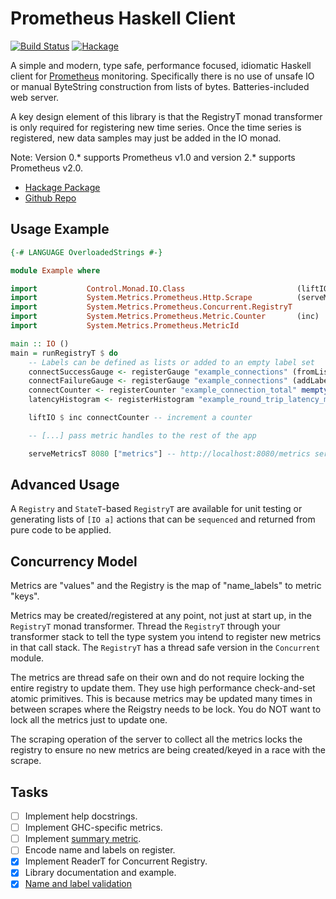 # Prometheus Haskell Client

[![Build Status](https://travis-ci.com/bitnomial/prometheus.svg?branch=master)](https://travis-ci.com/bitnomial/prometheus)
[![Hackage](https://img.shields.io/hackage/v/prometheus.svg)](https://hackage.haskell.org/package/prometheus)

A simple and modern, type safe, performance focused, idiomatic Haskell client
for [Prometheus](http://prometheus.io) monitoring. Specifically there is
no use of unsafe IO or manual ByteString construction from lists of
bytes. Batteries-included web server.

A key design element of this library is that the RegistryT monad transformer
is only required for registering new time series. Once the time series is
registered, new data samples may just be added in the IO monad.

Note: Version 0.* supports Prometheus v1.0 and version 2.* supports Prometheus v2.0.

- [Hackage Package](https://hackage.haskell.org/package/prometheus)
- [Github Repo](http://github.com/bitnomial/prometheus)

## Usage Example

```haskell
{-# LANGUAGE OverloadedStrings #-}

module Example where

import           Control.Monad.IO.Class                         (liftIO)
import           System.Metrics.Prometheus.Http.Scrape          (serveMetricsT)
import           System.Metrics.Prometheus.Concurrent.RegistryT
import           System.Metrics.Prometheus.Metric.Counter       (inc)
import           System.Metrics.Prometheus.MetricId

main :: IO ()
main = runRegistryT $ do
    -- Labels can be defined as lists or added to an empty label set
    connectSuccessGauge <- registerGauge "example_connections" (fromList [("login", "success")])
    connectFailureGauge <- registerGauge "example_connections" (addLabel "login" "failure" mempty)
    connectCounter <- registerCounter "example_connection_total" mempty
    latencyHistogram <- registerHistogram "example_round_trip_latency_ms" mempty [10, 20..100]

    liftIO $ inc connectCounter -- increment a counter

    -- [...] pass metric handles to the rest of the app

    serveMetricsT 8080 ["metrics"] -- http://localhost:8080/metrics server
```

## Advanced Usage

A `Registry` and `StateT`-based `RegistryT` are available for unit
testing or generating lists of `[IO a]` actions that can be
`sequenced` and returned from pure code to be applied.

## Concurrency Model

Metrics are "values" and the Registry is the map of "name_labels" to metric "keys".

Metrics may be created/registered at any point, not just at start up, in the `RegistryT` monad transformer. Thread the `RegistryT` through your transformer stack to tell the type system you intend to register new metrics in that call stack. The `RegistryT` has a thread safe version in the `Concurrent` module.

The metrics are thread safe on their own and do not require locking the entire registry to update them. They use high performance check-and-set atomic primitives. This is because metrics may be updated many times in between scrapes where the Reigstry needs to be lock. You do NOT want to lock all the metrics just to update one.

The scraping operation of the server to collect all the metrics locks the registry to ensure no new metrics are being created/keyed in a race with the scrape.

## Tasks

- [ ] Implement help docstrings.
- [ ] Implement GHC-specific metrics.
- [ ] Implement [summary metric](https://github.com/prometheus/client_golang/blob/master/prometheus/summary.go).
- [ ] Encode name and labels on register.
- [x] Implement ReaderT for Concurrent Registry.
- [x] Library documentation and example.
- [x] [Name and label validation](http://prometheus.io/docs/concepts/data_model/#metric-names-and-labels)
